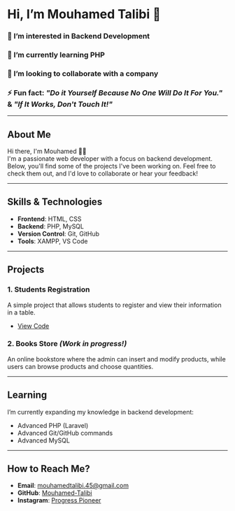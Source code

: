# Hi, I’m Mouhamed Talibi 👋

### 👀 I’m interested in Backend Development
### 🌱 I’m currently learning PHP
### 💼 I’m looking to collaborate with a company
### ⚡ Fun fact: *"Do it Yourself Because No One Will Do It For You."* & *"If It Works, Don't Touch It!"*

---

## About Me

Hi there, I'm Mouhamed 🖐🏼  
I'm a passionate web developer with a focus on backend development. Below, you'll find some of the projects I've been working on. Feel free to check them out, and I'd love to collaborate or hear your feedback!

---

## Skills & Technologies

- **Frontend**: HTML, CSS  
- **Backend**: PHP, MySQL  
- **Version Control**: Git, GitHub  
- **Tools**: XAMPP, VS Code

---

## Projects

### 1. **Students Registration**  
A simple project that allows students to register and view their information in a table.  
- [View Code](https://github.com/Mouhamed-Talibi/registration)

### 2. **Books Store** *(Work in progress!)*  
An online bookstore where the admin can insert and modify products, while users can browse products and choose quantities.

---

## Learning

I’m currently expanding my knowledge in backend development:  
- Advanced PHP (Laravel)  
- Advanced Git/GitHub commands  
- Advanced MySQL

---

## How to Reach Me?

- **Email**: [mouhamedtalibi.45@gmail.com](mailto:mouhamedtalibi.45@gmail.com)  
- **GitHub**: [Mouhamed-Talibi](https://github.com/Mouhamed-Talibi)  
- **Instagram**: [Progress Pioneer](https://instagram.com/your_username)

